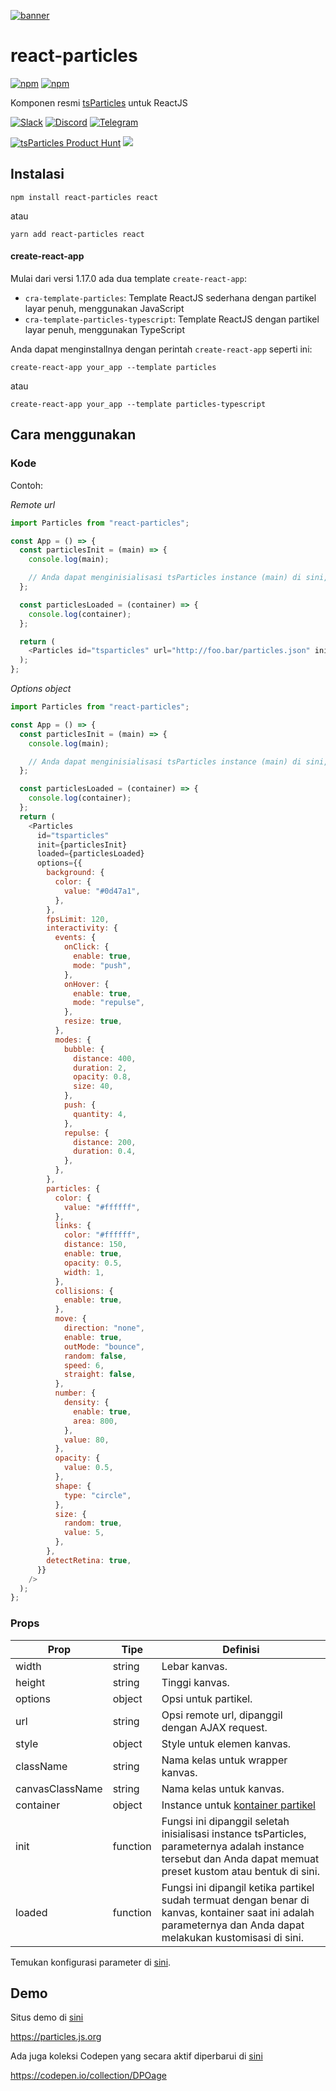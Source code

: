 [![banner](https://particles.js.org/images/banner3.png)](https://particles.js.org)

# react-particles

[![npm](https://img.shields.io/npm/v/react-particles)](https://www.npmjs.com/package/react-particles) [![npm](https://img.shields.io/npm/dm/react-particles)](https://www.npmjs.com/package/react-particles)

Komponen resmi [tsParticles](https://github.com/matteobruni/tsparticles) untuk ReactJS

[![Slack](https://particles.js.org/images/slack.png)](https://join.slack.com/t/tsparticles/shared_invite/enQtOTcxNTQxNjQ4NzkxLWE2MTZhZWExMWRmOWI5MTMxNjczOGE1Yjk0MjViYjdkYTUzODM3OTc5MGQ5MjFlODc4MzE0N2Q1OWQxZDc1YzI) [![Discord](https://particles.js.org/images/discord.png)](https://discord.gg/hACwv45Hme) [![Telegram](https://particles.js.org/images/telegram.png)](https://t.me/tsparticles)

[![tsParticles Product Hunt](https://api.producthunt.com/widgets/embed-image/v1/featured.svg?post_id=186113&theme=light)](https://www.producthunt.com/posts/tsparticles?utm_source=badge-featured&utm_medium=badge&utm_souce=badge-tsparticles") <a href="https://www.buymeacoffee.com/matteobruni"><img src="https://img.buymeacoffee.com/button-api/?text=Buy me a beer&emoji=🍺&slug=matteobruni&button_colour=5F7FFF&font_colour=ffffff&font_family=Arial&outline_colour=000000&coffee_colour=FFDD00"></a>

## Instalasi

```shell
npm install react-particles react
```

atau

```shell
yarn add react-particles react
```

#### create-react-app

Mulai dari versi 1.17.0 ada dua template `create-react-app`:

- `cra-template-particles`: Template ReactJS sederhana dengan partikel layar penuh, menggunakan JavaScript
- `cra-template-particles-typescript`: Template ReactJS dengan partikel layar penuh, menggunakan TypeScript

Anda dapat menginstallnya dengan perintah `create-react-app` seperti ini:

```shell script
create-react-app your_app --template particles
```

atau

```shell script
create-react-app your_app --template particles-typescript
```

## Cara menggunakan

### Kode

Contoh:

_Remote url_

```javascript
import Particles from "react-particles";

const App = () => {
  const particlesInit = (main) => {
    console.log(main);

    // Anda dapat menginisialisasi tsParticles instance (main) di sini, menambahkan bentuk kustom atau preset
  };

  const particlesLoaded = (container) => {
    console.log(container);
  };

  return (
    <Particles id="tsparticles" url="http://foo.bar/particles.json" init={particlesInit} loaded={particlesLoaded} />
  );
};
```

_Options object_

```javascript
import Particles from "react-particles";

const App = () => {
  const particlesInit = (main) => {
    console.log(main);

    // Anda dapat menginisialisasi tsParticles instance (main) di sini, menambahkan bentuk kustom atau preset
  };

  const particlesLoaded = (container) => {
    console.log(container);
  };
  return (
    <Particles
      id="tsparticles"
      init={particlesInit}
      loaded={particlesLoaded}
      options={{
        background: {
          color: {
            value: "#0d47a1",
          },
        },
        fpsLimit: 120,
        interactivity: {
          events: {
            onClick: {
              enable: true,
              mode: "push",
            },
            onHover: {
              enable: true,
              mode: "repulse",
            },
            resize: true,
          },
          modes: {
            bubble: {
              distance: 400,
              duration: 2,
              opacity: 0.8,
              size: 40,
            },
            push: {
              quantity: 4,
            },
            repulse: {
              distance: 200,
              duration: 0.4,
            },
          },
        },
        particles: {
          color: {
            value: "#ffffff",
          },
          links: {
            color: "#ffffff",
            distance: 150,
            enable: true,
            opacity: 0.5,
            width: 1,
          },
          collisions: {
            enable: true,
          },
          move: {
            direction: "none",
            enable: true,
            outMode: "bounce",
            random: false,
            speed: 6,
            straight: false,
          },
          number: {
            density: {
              enable: true,
              area: 800,
            },
            value: 80,
          },
          opacity: {
            value: 0.5,
          },
          shape: {
            type: "circle",
          },
          size: {
            random: true,
            value: 5,
          },
        },
        detectRetina: true,
      }}
    />
  );
};
```

### Props

| Prop            | Tipe     | Definisi                                                                                                                                          |
| --------------- | -------- | --------------------------------------------------------------------------------------------------------------------------------------------------- |
| width           | string   | Lebar kanvas.                                                                                                                            |
| height          | string   | Tinggi kanvas.                                                                                                                           |
| options         | object   | Opsi untuk partikel.                                                                                                              |
| url             | string   | Opsi remote url, dipanggil dengan AJAX request.                                                                                               |
| style           | object   | Style untuk elemen kanvas.                                                                                                                    |
| className       | string   | Nama kelas untuk wrapper kanvas.                                                                                                               |
| canvasClassName | string   | Nama kelas untuk kanvas.                                                                                                                       |
| container       | object   | Instance untuk [kontainer partikel](https://particles.js.org/docs/modules/Core_Container.html)                                              |
| init            | function | Fungsi ini dipanggil seletah inisialisasi instance tsParticles, parameternya adalah instance tersebut dan Anda dapat memuat preset kustom atau bentuk di sini. |
| loaded          | function | Fungsi ini dipangil ketika partikel sudah termuat dengan benar di kanvas, kontainer saat ini adalah parameternya dan Anda dapat melakukan kustomisasi di sini.         |

Temukan konfigurasi parameter di [sini](https://particles.js.org).

## Demo

Situs demo di [sini](https://particles.js.org)

<https://particles.js.org>

Ada juga koleksi Codepen yang secara aktif diperbarui di [sini](https://codepen.io/collection/DPOage)

<https://codepen.io/collection/DPOage>
